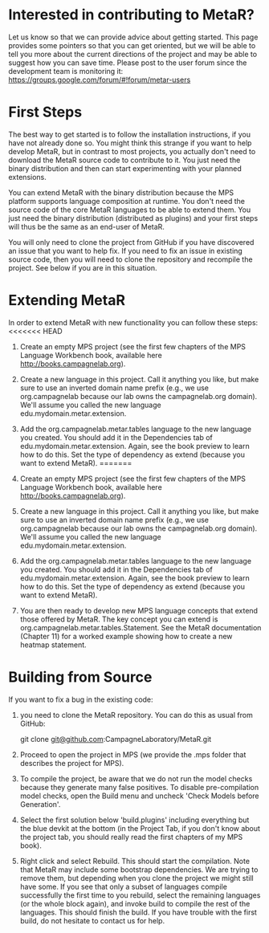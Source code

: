 Interested in contributing to MetaR?
====================================

Let us know so that we can provide advice about getting started. This page provides some pointers so that you can get oriented, but we will be able to tell you more about the current directions of the project and may be able to suggest how you can save time. Please post to the user forum since the development team is monitoring it: https://groups.google.com/forum/#!forum/metar-users

First Steps
===========

The best way to get started is to follow the installation instructions, if you have not already done so. You might think this strange if you want to help develop MetaR, but in contrast to most projects, you actually don't need to download the MetaR source code to contribute to it. You just need the binary distribution and then can start experimenting with your planned extensions. 

You can extend MetaR with the binary distribution because the MPS platform supports language composition at runtime. You don't need the source code of the core MetaR languages to be able to extend them. You just need the binary distribution (distributed as plugins) and your first steps will thus be the same as an end-user of MetaR.

You will only need to clone the project from GitHub if you have discovered an issue that you want to help fix. If you need to fix an issue in existing source code, then you will need to clone the repository and recompile the project. See below if you are in this situation.

Extending MetaR
===============


In order to extend MetaR with new functionality you can follow these steps:
<<<<<<< HEAD
1. Create an empty MPS project (see the first few chapters of the MPS Language Workbench book, available here http://books.campagnelab.org).
2. Create a new language in this project. Call it anything you like, but make sure to use an inverted domain name prefix (e.g., we use org.campagnelab because our lab owns the campagnelab.org domain). We'll assume you called the new language edu.mydomain.metar.extension.
3. Add the org.campagnelab.metar.tables language to the new language you created. You should add it in the Dependencies tab of edu.mydomain.metar.extension. Again, see the book preview to learn how to do this. Set the type of dependency as extend (because you want to extend MetaR).
=======

1. Create an empty MPS project (see the first few chapters of the MPS Language Workbench book, available here http://books.campagnelab.org).

2. Create a new language in this project. Call it anything you like, but make sure to use an inverted domain name prefix (e.g., we use org.campagnelab because our lab owns the campagnelab.org domain). We'll assume you called the new language edu.mydomain.metar.extension.

3. Add the org.campagnelab.metar.tables language to the new language you created. You should add it in the Dependencies tab of edu.mydomain.metar.extension. Again, see the book preview to learn how to do this. Set the type of dependency as extend (because you want to extend MetaR).

4. You are then ready to develop new MPS language concepts that extend those offered by MetaR. The key concept you can extend is org.campagnelab.metar.tables.Statement. See the MetaR documentation (Chapter 11) for a worked example showing how to create a new heatmap statement.

Building from Source
====================

If you want to fix a bug in the existing code:

1. you need to clone the MetaR repository. You can do this as usual from GitHub:

    git clone git@github.com:CampagneLaboratory/MetaR.git


2. Proceed to open the project in MPS (we provide the .mps folder that describes the project for MPS).

3. To compile the project, be aware that we do not run the model checks because they generate many false positives. To disable pre-compilation model checks, open the Build menu and uncheck 'Check Models before Generation'. 

4. Select the first solution below 'build.plugins' including everything but the blue devkit at the bottom (in the Project Tab, if you don't know about the project tab, you should really read the first chapters of my MPS book).

5. Right click and select Rebuild. This should start the compilation. Note that MetaR may include some bootstrap dependencies. We are trying to remove them, but depending when you clone the project we might still have some. If you see that only a subset of languages compile successfully the first time to you rebuild, select the remaining languages (or the whole block again), and invoke build to compile the rest of the languages. This should finish the build. If you have trouble with the first build, do not hesitate to contact us for help. 




